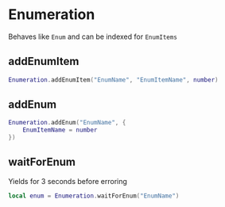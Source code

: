 # Enumeration

Behaves like `Enum` and can be indexed for `EnumItems`

## addEnumItem

```lua
Enumeration.addEnumItem("EnumName", "EnumItemName", number)
```

## addEnum

```lua
Enumeration.addEnum("EnumName", {
    EnumItemName = number
})
```

## waitForEnum

Yields for 3 seconds before erroring

```lua
local enum = Enumeration.waitForEnum("EnumName")
```